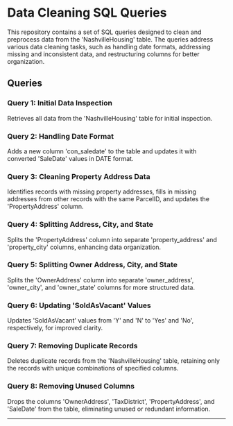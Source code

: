 # Data Cleaning SQL Queries

This repository contains a set of SQL queries designed to clean and preprocess data from the 'NashvilleHousing' table. The queries address various data cleaning tasks, such as handling date formats, addressing missing and inconsistent data, and restructuring columns for better organization.

## Queries

### Query 1: Initial Data Inspection
Retrieves all data from the 'NashvilleHousing' table for initial inspection.

### Query 2: Handling Date Format
Adds a new column 'con_saledate' to the table and updates it with converted 'SaleDate' values in DATE format.

### Query 3: Cleaning Property Address Data
Identifies records with missing property addresses, fills in missing addresses from other records with the same ParcelID, and updates the 'PropertyAddress' column.

### Query 4: Splitting Address, City, and State
Splits the 'PropertyAddress' column into separate 'property_address' and 'property_city' columns, enhancing data organization.

### Query 5: Splitting Owner Address, City, and State
Splits the 'OwnerAddress' column into separate 'owner_address', 'owner_city', and 'owner_state' columns for more structured data.

### Query 6: Updating 'SoldAsVacant' Values
Updates 'SoldAsVacant' values from 'Y' and 'N' to 'Yes' and 'No', respectively, for improved clarity.

### Query 7: Removing Duplicate Records
Deletes duplicate records from the 'NashvilleHousing' table, retaining only the records with unique combinations of specified columns.

### Query 8: Removing Unused Columns
Drops the columns 'OwnerAddress', 'TaxDistrict', 'PropertyAddress', and 'SaleDate' from the table, eliminating unused or redundant information.

---
